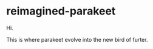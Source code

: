 # reimagined-parakeet
<html>
<body> Hi. </body>
<p>This is where parakeet evolve into the new bird of furter.</p>
</html>
